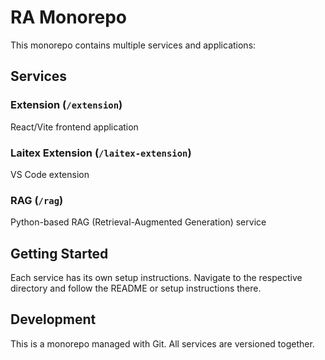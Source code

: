 # RA Monorepo

This monorepo contains multiple services and applications:

## Services

### Extension (`/extension`)
React/Vite frontend application

### Laitex Extension (`/laitex-extension`)
VS Code extension

### RAG (`/rag`)
Python-based RAG (Retrieval-Augmented Generation) service

## Getting Started

Each service has its own setup instructions. Navigate to the respective directory and follow the README or setup instructions there.

## Development

This is a monorepo managed with Git. All services are versioned together. 